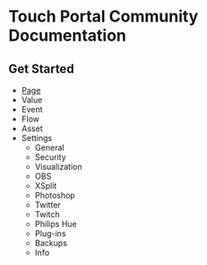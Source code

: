 # Touch Portal Community Documentation

## Get Started

- [Page](./get-started/page.md)
- Value
- Event
- Flow
- Asset
- Settings
  - General
  - Security
  - Visualization
  - OBS
  - XSplit
  - Photoshop
  - Twitter
  - Twitch
  - Philips Hue
  - Plug-ins
  - Backups
  - Info
 
